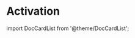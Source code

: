 ﻿---
description: Activation procedures and license management for Syskit Point Enterprise.
---

# Activation

import DocCardList from '@theme/DocCardList';

<DocCardList />